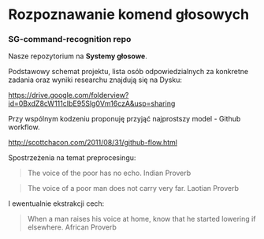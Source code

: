 # Rozpoznawanie komend głosowych
### SG-command-recognition repo

Nasze repozytorium na **Systemy głosowe**.

Podstawowy schemat projektu, lista osób odpowiedzialnych za konkretne zadania oraz wyniki researchu znajdują się na Dysku:

https://drive.google.com/folderview?id=0BxdZ8cW111cIbE95Slg0Vm16czA&usp=sharing


Przy wspólnym kodzeniu proponuję przyjąć najprostszy model - Github workflow.

http://scottchacon.com/2011/08/31/github-flow.html


Spostrzeżenia na temat preprocesingu:

> The voice of the poor has no echo.
Indian Proverb

> The voice of a poor man does not carry very far.
Laotian Proverb

I ewentualnie ekstrakcji cech:

> When a man raises his voice at home, know that he started lowering if elsewhere.
African Proverb
